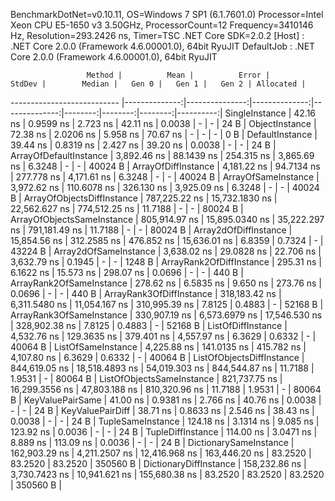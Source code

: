 
BenchmarkDotNet=v0.10.11, OS=Windows 7 SP1 (6.1.7601.0)
Processor=Intel Xeon CPU E5-1650 v3 3.50GHz, ProcessorCount=12
Frequency=3410146 Hz, Resolution=293.2426 ns, Timer=TSC
.NET Core SDK=2.0.2
  [Host]     : .NET Core 2.0.0 (Framework 4.6.00001.0), 64bit RyuJIT
  DefaultJob : .NET Core 2.0.0 (Framework 4.6.00001.0), 64bit RyuJIT


                     Method |          Mean |          Error |        StdDev |        Median |   Gen 0 |   Gen 1 |   Gen 2 | Allocated |
--------------------------- |--------------:|---------------:|--------------:|--------------:|--------:|--------:|--------:|----------:|
             SingleInstance |      42.16 ns |      0.9599 ns |      2.723 ns |      42.11 ns |  0.0038 |       - |       - |      24 B |
             ObjectInstance |      72.38 ns |      2.0206 ns |      5.958 ns |      70.67 ns |       - |       - |       - |       0 B |
            DefaultInstance |      39.44 ns |      0.8319 ns |      2.427 ns |      39.20 ns |  0.0038 |       - |       - |      24 B |
     ArrayOfDefaultInstance |   3,892.46 ns |     88.1439 ns |    254.315 ns |   3,865.69 ns |  6.3248 |       - |       - |   40024 B |
        ArrayOfDiffInstance |   4,181.22 ns |     94.7134 ns |    277.778 ns |   4,171.61 ns |  6.3248 |       - |       - |   40024 B |
        ArrayOfSameInstance |   3,972.62 ns |    110.6078 ns |    326.130 ns |   3,925.09 ns |  6.3248 |       - |       - |   40024 B |
 ArrayOfObjectsDiffInstance | 787,225.22 ns | 15,732.1830 ns | 22,562.627 ns | 774,512.25 ns | 11.7188 |       - |       - |   80024 B |
 ArrayOfObjectsSameInstance | 805,914.97 ns | 15,895.0340 ns | 35,222.297 ns | 791,181.49 ns | 11.7188 |       - |       - |   80024 B |
      Array2dOfDiffInstance |  15,854.56 ns |    312.2585 ns |    476.852 ns |  15,636.01 ns |  6.8359 |  0.7324 |       - |   43224 B |
      Array2dOfSameInstance |   3,638.02 ns |     29.0828 ns |     22.706 ns |   3,632.79 ns |  0.1945 |       - |       - |    1248 B |
   ArrayRank2OfDiffInstance |     295.31 ns |      6.1622 ns |     15.573 ns |     298.07 ns |  0.0696 |       - |       - |     440 B |
   ArrayRank2OfSameInstance |     278.62 ns |      6.5835 ns |      9.650 ns |     273.76 ns |  0.0696 |       - |       - |     440 B |
   ArrayRank3OfDiffInstance | 318,183.42 ns |  6,311.5480 ns | 11,054.167 ns | 310,995.39 ns |  7.8125 |  0.4883 |       - |   52168 B |
   ArrayRank3OfSameInstance | 330,907.19 ns |  6,573.6979 ns | 17,546.530 ns | 328,902.38 ns |  7.8125 |  0.4883 |       - |   52168 B |
         ListOfDiffInstance |   4,532.76 ns |    129.3635 ns |    379.401 ns |   4,557.97 ns |  6.3629 |  0.6332 |       - |   40064 B |
         ListOfSameInstance |   4,225.88 ns |    141.0135 ns |    415.782 ns |   4,107.80 ns |  6.3629 |  0.6332 |       - |   40064 B |
  ListOfObjectsDiffInstance | 844,619.05 ns | 18,518.4893 ns | 54,019.303 ns | 844,544.87 ns | 11.7188 |  1.9531 |       - |   80064 B |
  ListOfObjectsSameInstance | 821,737.75 ns | 16,299.3556 ns | 47,803.188 ns | 810,320.96 ns | 11.7188 |  1.9531 |       - |   80064 B |
           KeyValuePairSame |      41.00 ns |      0.9381 ns |      2.766 ns |      40.76 ns |  0.0038 |       - |       - |      24 B |
           KeyValuePairDiff |      38.71 ns |      0.8633 ns |      2.546 ns |      38.43 ns |  0.0038 |       - |       - |      24 B |
          TupleSameInstance |     124.18 ns |      3.1314 ns |      9.085 ns |     123.92 ns |  0.0036 |       - |       - |      24 B |
          TupleDiffInstance |     114.00 ns |      3.0471 ns |      8.889 ns |     113.09 ns |  0.0036 |       - |       - |      24 B |
     DictionarySameInstance | 162,903.29 ns |  4,211.2507 ns | 12,416.968 ns | 163,446.20 ns | 83.2520 | 83.2520 | 83.2520 |  350560 B |
     DictionaryDiffInstance | 158,232.86 ns |  3,730.7423 ns | 10,941.621 ns | 155,680.38 ns | 83.2520 | 83.2520 | 83.2520 |  350560 B |
